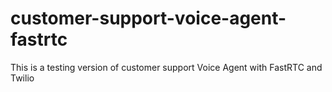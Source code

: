 # customer-support-voice-agent-fastrtc
This is a testing version of customer support Voice Agent with FastRTC and Twilio
